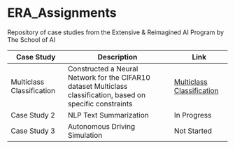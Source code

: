 # ERA_Assignments
Repository of case studies from the Extensive &amp; Reimagined AI Program by The School of AI

| Case Study | Description | Link |
|------------|-------------|--------|
| Multiclass Classification | Constructed a Neural Network for the CIFAR10 dataset Multiclass classification, based on specific constraints | [Multiclass Classification](https://github.com/bala1802/ERA/tree/main/Session-9) |
| Case Study 2 | NLP Text Summarization | In Progress |
| Case Study 3 | Autonomous Driving Simulation | Not Started |
